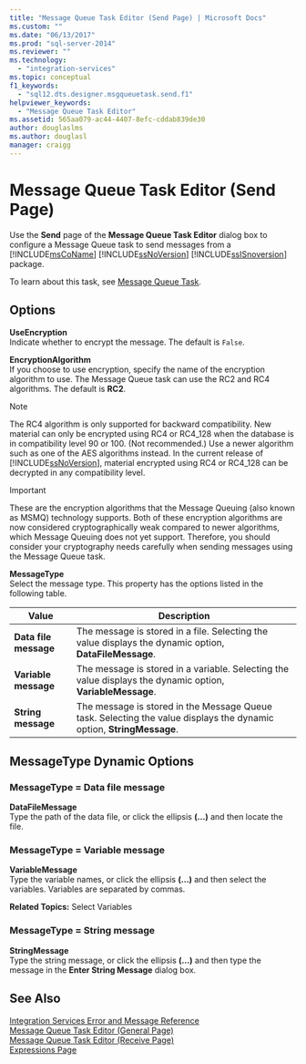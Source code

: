```yaml
---
title: "Message Queue Task Editor (Send Page) | Microsoft Docs"
ms.custom: ""
ms.date: "06/13/2017"
ms.prod: "sql-server-2014"
ms.reviewer: ""
ms.technology: 
  - "integration-services"
ms.topic: conceptual
f1_keywords: 
  - "sql12.dts.designer.msgqueuetask.send.f1"
helpviewer_keywords: 
  - "Message Queue Task Editor"
ms.assetid: 565aa079-ac44-4407-8efc-cddab839de30
author: douglaslms
ms.author: douglasl
manager: craigg
---
```

# Message Queue Task Editor (Send Page)
  Use the **Send** page of the **Message Queue Task Editor** dialog box to configure a Message Queue task to send messages from a [!INCLUDE[msCoName](../includes/msconame-md.md)] [!INCLUDE[ssNoVersion](../includes/ssnoversion-md.md)] [!INCLUDE[ssISnoversion](../includes/ssisnoversion-md.md)] package.  
  
 To learn about this task, see [Message Queue Task](control-flow/message-queue-task.md).  
  
## Options  
 **UseEncryption**  
 Indicate whether to encrypt the message. The default is `False`.  
  
 **EncryptionAlgorithm**  
 If you choose to use encryption, specify the name of the encryption algorithm to use. The Message Queue task can use the RC2 and RC4 algorithms. The default is **RC2**.  
  
> [!NOTE]  
>  The RC4 algorithm is only supported for backward compatibility. New material can only be encrypted using RC4 or RC4_128 when the database is in compatibility level 90 or 100. (Not recommended.) Use a newer algorithm such as one of the AES algorithms instead. In the current release of [!INCLUDE[ssNoVersion](../includes/ssnoversion-md.md)], material encrypted using RC4 or RC4_128 can be decrypted in any compatibility level.  
  
> [!IMPORTANT]  
>  These are the encryption algorithms that the Message Queuing (also known as MSMQ) technology supports. Both of these encryption algorithms are now considered cryptographically weak compared to newer algorithms, which Message Queuing does not yet support. Therefore, you should consider your cryptography needs carefully when sending messages using the Message Queue task.  
  
 **MessageType**  
 Select the message type. This property has the options listed in the following table.  
  
|Value|Description|  
|-----------|-----------------|  
|**Data file message**|The message is stored in a file. Selecting the value displays the dynamic option, **DataFileMessage**.|  
|**Variable message**|The message is stored in a variable. Selecting the value displays the dynamic option, **VariableMessage**.|  
|**String message**|The message is stored in the Message Queue task. Selecting the value displays the dynamic option, **StringMessage**.|  
  
## MessageType Dynamic Options  
  
### MessageType = Data file message  
 **DataFileMessage**  
 Type the path of the data file, or click the ellipsis **(…)** and then locate the file.  
  
### MessageType = Variable message  
 **VariableMessage**  
 Type the variable names, or click the ellipsis **(…)** and then select the variables. Variables are separated by commas.  
  
 **Related Topics:** Select Variables  
  
### MessageType = String message  
 **StringMessage**  
 Type the string message, or click the ellipsis **(…)** and then type the message in the **Enter String Message** dialog box.  
  
## See Also  
 [Integration Services Error and Message Reference](../../2014/integration-services/integration-services-error-and-message-reference.md)   
 [Message Queue Task Editor &#40;General Page&#41;](general-page-of-integration-services-designers-options.md)   
 [Message Queue Task Editor &#40;Receive Page&#41;](../../2014/integration-services/message-queue-task-editor-receive-page.md)   
 [Expressions Page](expressions/expressions-page.md)  
  
  
